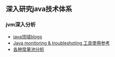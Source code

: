 ## 深入研究java技术体系

### jvm深入分析

- [java领域blogs](https://www.cnblogs.com/duanxz/tag/JVM%E8%99%9A%E6%8B%9F%E6%9C%BA)
- [Java monitoring & troubleshoting 工具使用参考](https://blog.csdn.net/maosijunzi/category_9263844.html)
- [各种常量池分析](https://blog.csdn.net/qq_26222859/article/details/73135660)